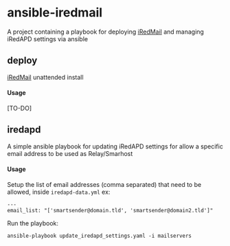 # ansible-iredmail

A project containing a playbook for deploying [iRedMail](iredmail.org) and managing iRedAPD settings via ansible

## deploy
[iRedMail](iredmail.org) unattended install

#### Usage
[TO-DO]

## iredapd
A simple ansible playbook for updating iRedAPD settings for allow a specific email address to be used as Relay/Smarhost

#### Usage

Setup the list of email addresses (comma separated) that need to be allowed, inside `iredapd-data.yml` ex:
```
---
email_list: "['smartsender@domain.tld', 'smartsender@domain2.tld']"
```

Run the playbook:
```
ansible-playbook update_iredapd_settings.yaml -i mailservers
```
